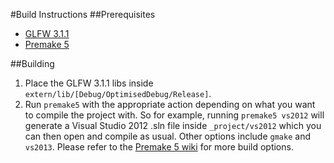 #Build Instructions
##Prerequisites
- [GLFW 3.1.1](http://www.glfw.org/)
- [Premake 5](https://github.com/premake/premake-core/wiki)

##Building
1. Place the GLFW 3.1.1 libs inside `extern/lib/[Debug/OptimisedDebug/Release]`.
2. Run `premake5` with the appropriate action depending on what you want to compile the project with.
	So for example, running `premake5 vs2012` will generate a Visual Studio 2012 .sln file inside `_project/vs2012` which you can then open and compile as usual. Other options include `gmake` and `vs2013`. Please refer to the [Premake 5 wiki](https://github.com/premake/premake-core/wiki) for more build options.